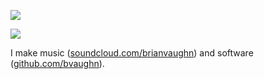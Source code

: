 ![](https://github-readme-stats.vercel.app/api?username=bvaughn&show_icons=true&count_private=true)

![](https://github-readme-stats.vercel.app/api/top-langs/?username=bvaughn&layout=compact)

I make music ([soundcloud.com/brianvaughn](http://soundcloud.com/brianvaughn)) and software ([github.com/bvaughn](http://github.com/bvaughn)).
